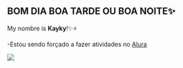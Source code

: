 ## BOM DIA BOA TARDE OU BOA NOITE✨

My nombre is **Kayky**!✨⚡ 

-Estou sendo forçado a fazer atividades no [Alura](https://www.alura.com.br)

![](https://media.tenor.com/_xqOmJ3drk4AAAAi/heart-rings.gif)
